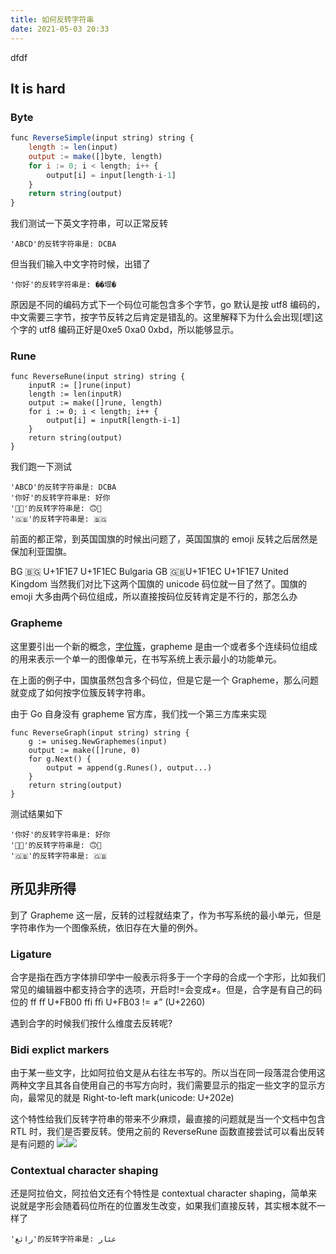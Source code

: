 ```yaml
---
title: 如何反转字符串
date: 2021-05-03 20:33
---
```

dfdf
## It is hard

### Byte

```jsx
func ReverseSimple(input string) string {
	length := len(input)
	output := make([]byte, length)
	for i := 0; i < length; i++ {
		output[i] = input[length-i-1]
	}
	return string(output)
}
```

我们测试一下英文字符串，可以正常反转

```
'ABCD'的反转字符串是: DCBA
```

但当我们输入中文字符时候，出错了

```
'你好'的反转字符串是: ��堽�
```

原因是不同的编码方式下一个码位可能包含多个字节，go 默认是按 utf8 编码的，中文需要三字节，按字节反转之后肯定是错乱的。这里解释下为什么会出现[堽]这个字的 utf8 编码正好是0xe5 0xa0 0xbd，所以能够显示。

### Rune
```
func ReverseRune(input string) string {
	inputR := []rune(input)
	length := len(inputR)
	output := make([]rune, length)
	for i := 0; i < length; i++ {
		output[i] = inputR[length-i-1]
	}
	return string(output)
}
```
我们跑一下测试
```
'ABCD'的反转字符串是: DCBA
'你好'的反转字符串是: 好你
'🙂🙃'的反转字符串是: 🙃🙂
'🇬🇧'的反转字符串是: 🇧🇬
```
前面的都正常，到英国国旗的时候出问题了，英国国旗的 emoji 反转之后居然是保加利亚国旗。

BG	🇧🇬 U+1F1E7 U+1F1EC	Bulgaria
GB	🇬🇧U+1F1EC U+1F1E7	United Kingdom
当然我们对比下这两个国旗的 unicode 码位就一目了然了。国旗的 emoji 大多由两个码位组成，所以直接按码位反转肯定是不行的，那怎么办

### Grapheme
这里要引出一个新的概念，[字位簇](https://unicode.org/reports/tr29/)，grapheme 是由一个或者多个连续码位组成的用来表示一个单一的图像单元，在书写系统上表示最小的功能单元。

在上面的例子中，国旗虽然包含多个码位，但是它是一个 Grapheme，那么问题就变成了如何按字位簇反转字符串。

由于 Go 自身没有 grapheme 官方库，我们找一个第三方库来实现
```
func ReverseGraph(input string) string {
	g := uniseg.NewGraphemes(input)
	output := make([]rune, 0)
	for g.Next() {
		output = append(g.Runes(), output...)
	}
	return string(output)
}
```
测试结果如下
```
'你好'的反转字符串是: 好你
'🙂🙃'的反转字符串是: 🙃🙂
'🇬🇧'的反转字符串是: 🇬🇧
```
## 所见非所得
到了 Grapheme 这一层，反转的过程就结束了，作为书写系统的最小单元，但是字符串作为一个图像系统，依旧存在大量的例外。

### Ligature
合字是指在西方字体排印学中一般表示将多于一个字母的合成一个字形，比如我们常见的编辑器中都支持合字的选项，开启时!=会变成≠。但是，合字是有自己的码位的
f‌f	ﬀ	U+FB00
f‌f‌i	ﬃ	U+FB03
!=   ≠” (U+2260)

遇到合字的时候我们按什么维度去反转呢? 

### Bidi explict markers
由于某一些文字，比如阿拉伯文是从右往左书写的。所以当在同一段落混合使用这两种文字且其各自使用自己的书写方向时，我们需要显示的指定一些文字的显示方向，最常见的就是 Right-to-left mark(unicode: U+202e)

这个特性给我们反转字符串的带来不少麻烦，最直接的问题就是当一个文档中包含 RTL 时，我们是否要反转。使用之前的 ReverseRune 函数直接尝试可以看出反转是有问题的
![](./_image/2021-05-04/2021-05-04-11-01-14@2x.png)![](./_image/2021-05-04/2021-05-04-11-01-21@2x.png)


### Contextual character shaping
还是阿拉伯文，阿拉伯文还有个特性是 contextual character shaping，简单来说就是字形会随着码位所在的位置发生改变，如果我们直接反转，其实根本就不一样了

```
'رائع'的反转字符串是: عئار
```


